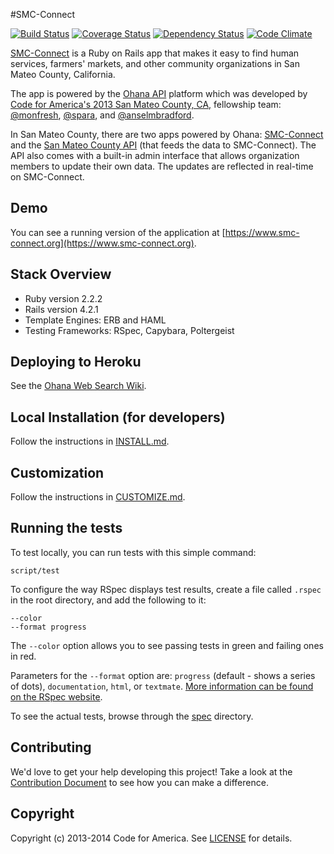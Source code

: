 #SMC-Connect

[![Build Status](https://travis-ci.org/smcgov/SMC-Connect.png?branch=master)](https://travis-ci.org/smcgov/SMC-Connect) [![Coverage Status](https://coveralls.io/repos/smcgov/SMC-Connect/badge.png?branch=master)](https://coveralls.io/r/smcgov/SMC-Connect) [![Dependency Status](https://gemnasium.com/smcgov/SMC-Connect.png)](https://gemnasium.com/smcgov/SMC-Connect) [![Code Climate](https://codeclimate.com/github/smcgov/SMC-Connect.png)](https://codeclimate.com/github/smcgov/SMC-Connect)

[SMC-Connect](http://www.smc-connect.org) is a Ruby on Rails app that makes it easy to find human services, farmers' markets, and other community organizations in San Mateo County, California.

The app is powered by the [Ohana API](http://ohanapi.org) platform which was developed by [Code for America's 2013 San Mateo County, CA,](http://codeforamerica.org/2013-partners/san-mateo-county/) fellowship team: [@monfresh](https://github.com/monfresh), [@spara](https://github.com/spara), and [@anselmbradford](https://github.com/anselmbradford).

In San Mateo County, there are two apps powered by Ohana: [SMC-Connect](http://smc-connect.org) and the [San Mateo County API](https://github.com/smcgov/ohana-api-smc) (that feeds the data to SMC-Connect). The API also comes with a built-in admin interface that allows organization members to update their own data. The updates are reflected in real-time on SMC-Connect.

## Demo
You can see a running version of the application at
[https://www.smc-connect.org](https://www.smc-connect.org).

## Stack Overview

* Ruby version 2.2.2
* Rails version 4.2.1
* Template Engines: ERB and HAML
* Testing Frameworks: RSpec, Capybara, Poltergeist

## Deploying to Heroku
See the [Ohana Web Search Wiki](https://github.com/codeforamerica/ohana-web-search/wiki/How-to-deploy-Ohana-Web-Search-to-your-Heroku-account).

## Local Installation (for developers)
Follow the instructions in [INSTALL.md][install].

[install]: https://github.com/smcgov/SMC-Connect/blob/master/INSTALL.md

## Customization
Follow the instructions in [CUSTOMIZE.md][customize].

[customize]: https://github.com/smcgov/SMC-Connect/blob/master/CUSTOMIZE.md

## Running the tests
To test locally, you can run tests with this simple command:

    script/test

To configure the way RSpec displays test results, create a file called `.rspec` in the root directory, and add the following to it:

    --color
    --format progress

The `--color` option allows you to see passing tests in green and failing ones in red.

Parameters for the `--format` option are: `progress` (default - shows a series of dots), `documentation`, `html`, or `textmate`. [More information can be found on the RSpec website](https://www.relishapp.com/rspec/rspec-core/v/3-0/docs/configuration/read-command-line-configuration-options-from-files).

To see the actual tests, browse through the [spec](https://github.com/smcgov/SMC-Connect/tree/master/spec) directory.

## Contributing
We'd love to get your help developing this project! Take a look at the [Contribution Document](https://github.com/smcgov/SMC-Connect/blob/master/CONTRIBUTING.md) to see how you can make a difference.

## Copyright
Copyright (c) 2013-2014 Code for America. See [LICENSE](https://github.com/smcgov/smc-connect/blob/master/LICENSE.md) for details.
